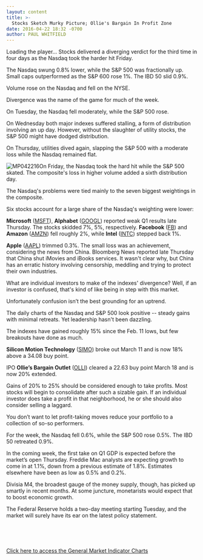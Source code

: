 ```yaml
---
layout: content
title: >-
  Stocks Sketch Murky Picture; Ollie's Bargain In Profit Zone
date: 2016-04-22 18:32 -0700
author: PAUL WHITFIELD
---
```






Loading the player...
Stocks delivered a diverging verdict for the third time in four days as the Nasdaq took the harder hit Friday.


The Nasdaq swung 0.8% lower, while the S&P 500 was fractionally up. Small caps outperformed as the S&P 600 rose 1%. The IBD 50 slid 0.9%.


Volume rose on the Nasdaq and fell on the NYSE.


Divergence was the name of the game for much of the week.


On Tuesday, the Nasdaq fell moderately, while the S&P 500 rose.


On Wednesday both major indexes suffered stalling, a form of distribution involving an up day. However, without the slaughter of utility stocks, the S&P 500 might have dodged distribution.


On Thursday, utilities dived again, slapping the S&P 500 with a moderate loss while the Nasdaq remained flat.


![MP042216](https://www.investors.com/wp-content/uploads/2016/04/MP042216-485x1024.jpg)On Friday, the Nasdaq took the hard hit while the S&P 500 skated. The composite's loss in higher volume added a sixth distribution day.


The Nasdaq's problems were tied mainly to the seven biggest weightings in the composite.


Six stocks account for a large share of the Nasdaq's weighting were lower:


**Microsoft** ([MSFT](https://research.investors.com/quote.aspx?symbol=MSFT)), **Alphabet** ([GOOGL](https://research.investors.com/quote.aspx?symbol=GOOGL)) reported weak Q1 results late Thursday. The stocks skidded 7%, 5%, respectively. **Facebook** ([FB](https://research.investors.com/quote.aspx?symbol=FB)) and **Amazon** ([AMZN](https://research.investors.com/quote.aspx?symbol=AMZN)) fell roughly 2%, while **Intel** ([INTC](https://research.investors.com/quote.aspx?symbol=INTC)) stepped back 1%.


**Apple** ([AAPL](https://research.investors.com/quote.aspx?symbol=AAPL)) trimmed 0.3%. The small loss was an achievement, considering the news from China. Bloomberg News reported late Thursday that China shut iMovies and iBooks services. It wasn't clear why, but China has an erratic history involving censorship, meddling and trying to protect their own industries.


What are individual investors to make of the indexes' divergence? Well, if an investor is confused, that's kind of like being in step with this market.


Unfortunately confusion isn’t the best grounding for an uptrend.


The daily charts of the Nasdaq and S&P 500 look positive -- steady gains with minimal retreats. Yet leadership hasn't been dazzling.


The indexes have gained roughly 15% since the Feb. 11 lows, but few breakouts have done as much.


**Silicon Motion Technology** ([SIMO](https://research.investors.com/quote.aspx?symbol=SIMO)) broke out March 11 and is now 18% above a 34.08 buy point.


IPO **Ollie’s Bargain Outlet** ([OLLI](https://research.investors.com/quote.aspx?symbol=OLLI)) cleared a 22.63 buy point March 18 and is now 20% extended.


Gains of 20% to 25% should be considered enough to take profits. Most stocks will begin to consolidate after such a sizable gain. If an individual investor does take a profit in that neighborhood, he or she should also consider selling a laggard.


You don’t want to let profit-taking moves reduce your portfolio to a collection of so-so performers.


For the week, the Nasdaq fell 0.6%, while the S&P 500 rose 0.5%. The IBD 50 retreated 0.9%.


In the coming week, the first take on Q1 GDP is expected before the market’s open Thursday. Freddie Mac analysts are expecting growth to come in at 1.1%, down from a previous estimate of 1.8%. Estimates elsewhere have been as low as 0.5% and 0.2%.


Divisia M4, the broadest gauge of the money supply, though, has picked up smartly in recent months. At some juncture, monetarists would expect that to boost economic growth.


The Federal Reserve holds a two-day meeting starting Tuesday, and the market will surely have its ear on the latest policy statement.


 


 


[Click here to access the General Market Indicator Charts](https://www.investors.com/wp-content/uploads/2016/04/GMI_042516.pdf)




